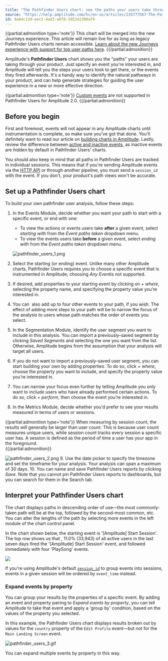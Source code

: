 ```yaml
---
title: "The Pathfinder Users chart: see the paths your users take through your product"
source: "https://help.amplitude.com/hc/en-us/articles/235777567-The-Pathfinder-Users-chart-see-the-paths-your-users-take-through-your-product"
id: 8a84c13d-eec2-4ad3-a0f8-2d5242390af9
---
```


{{partial:admonition type='note'}}
This chart will be merged into the new Journeys experience. This article will remain live for as long as legacy Pathfinder Users charts remain accessible. [Learn about the new Journeys experience with support for top user paths here](/docs/analytics/charts/journeys/journeys-understand-paths).
{{/partial:admonition}}

Amplitude's **Pathfinder Users** chart shows you the "paths" your users are taking through your product. Just specify an event you're interested in, and Amplitude will tell you the steps your users took to get there, or the events they fired afterwards. It's a handy way to identify the natural pathways in your product, and can help generate strategies for guiding the user experience in a new or more effective direction.

{{partial:admonition type='note'}}
[Custom events](/docs/admin/account-management/account-settings) are not supported in Pathfinder Users for Amplitude 2.0.
{{/partial:admonition}}

## Before you begin

First and foremost, events will not appear in any Amplitude charts until instrumentation is complete, so make sure you've got that done. You'll definitely want to read our article on [building charts in Amplitude](/docs/get-started/helpful-definitions). Lastly, review the difference between [active and inactive events](/docs/knowledge/articles/5078778423579/en-us?brand_id=68397), as inactive events are *hidden* by default in Pathfinder Users' charts.

You should also keep in mind that all paths in Pathfinder Users are tracked in individual sessions. This means that if you're sending Amplitude events via the [HTTP API](/docs/apis/analytics/http-v2) or through another pipeline, you must send a `session_id` with the event. If you don't, your product's path views won't be accurate.

## Set up a Pathfinder Users chart

To build your own pathfinder user analysis, follow these steps:

1. In the Events Module, decide whether you want your path to start with a specific event, or end with one:
	* To view the actions or events users take **after** a given event, select *starting with* from the *Event paths taken* dropdown menu.
	* To view the events users take **before** a given event, select *ending with* from the *Event paths taken* dropdown menu.  
	  
	![pathfinder_users_1.png](/docs/output/img/legacy-charts/pathfinder-users-1-png.png)
2. Select the starting (or ending) event. Unlike many other Amplitude charts, Pathfinder Users requires you to choose a specific event that is instrumented in Amplitude; choosing *Any Event*is not supported.
3. If desired, add properties to your starting event by clicking on *+ where*, selecting the property name, and specifying the property value you’re interested in.
4. You can  also add up to four other events to your path, if you wish. The effect of adding more steps to your path will be to narrow the focus of the analysis to users whose path matches the order of events you select.
5. In the Segmentation Module, identify the user segment you want to include in this analysis. You can import a previously-saved segment by clicking *Saved Segments* and selecting the one you want from the list. Otherwise, Amplitude begins from the assumption that your analysis will target all users.
6. If you do not want to import a previously-saved user segment, you can start building your own by adding properties. To do so, click *+ where*, choose the property you want to include, and specify the property value you’re interested in.
7. You can narrow your focus even further by telling Amplitude you only want to include users who have already performed certain actions. To do so, click *+ perform*, then choose the event you’re interested in.
8. In the Metrics Module, decide whether you'd prefer to see your results measured in terms of users or sessions.   
  
{{partial:admonition type='note'}}
When measuring by session count, the results will generally be larger than user count. This is because user count measures unique users, while session count tracks every session a specific user has. A session is defined as the period of time a user has your app in the foreground.   
{{/partial:admonition}}
  
![pathfinder_users_2.png](/docs/output/img/legacy-charts/pathfinder-users-2-png.png)
9. Use the date picker to specify the timezone and set the timeframe for your analysis. Your analysis can span a maximum of 30 days.
10. You can name and save Pathfinder Users reports by clicking *Save*. Note that you cannot pin Pathfinder Users reports to dashboards, but you can search for them in the Search tab.

## Interpret your Pathfinder Users chart

The chart displays paths in descending order of use—the most commonly-taken path will be at the top, followed by the second-most common, etc. You can alter the lengths of the path by selecting more events in the left module of the chart control panel.

In the chart shown below, the starting event is '[Amplitude] Start Session'. The top row shows us that , 11.0% (33,943) of all active users in the last seven days fired the '[Amplitude] Start Session' event, and followed immediately with four 'PlaySong' events.

![](/docs/output/img/legacy-charts/Screen_Shot_2016-12-02_at_3.01.42_PM.png)

If you're using Amplitude's default [`session_id`](/docs/cdp/sources/instrument-track-sessions) to group events into sessions, events in a given session will be ordered by `event_time` instead. 

### Expand events by property

You can group your results by the properties of a specific event. By adding an event and property pairing to *Expand events by property*, you can tell Amplitude to take that event and apply a 'group by' condition, based on the values of the property you selected.   

In this example, the Pathfinder Users chart displays results broken out by values for the `country` property of the `Edit Profile` event—but not for the `Main Landing Screen` event.

![pathfinder_users_3.gif](/docs/output/img/legacy-charts/pathfinder-users-3-gif.gif)

You can expand multiple events by property in this way.
